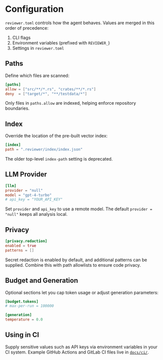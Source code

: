 # Configuration

`reviewer.toml` controls how the agent behaves. Values are merged in this order of precedence:
1. CLI flags
2. Environment variables (prefixed with `REVIEWER_`)
3. Settings in `reviewer.toml`

## Paths
Define which files are scanned:
```toml
[paths]
allow = ["src/**/*.rs", "crates/**/*.rs"]
deny  = ["target/*", "**/testdata/*"]
```
Only files in `paths.allow` are indexed, helping enforce repository boundaries.

## Index

Override the location of the pre-built vector index:

```toml
[index]
path = ".reviewer/index/index.json"
```

The older top-level `index-path` setting is deprecated.

## LLM Provider
```toml
[llm]
provider = "null"
model = "gpt-4-turbo"
# api_key = "YOUR_API_KEY"
```
Set `provider` and `api_key` to use a remote model. The default `provider = "null"` keeps all analysis local.

## Privacy
```toml
[privacy.redaction]
enabled = true
patterns = []
```
Secret redaction is enabled by default, and additional patterns can be supplied. Combine this with path allowlists to ensure code privacy.

## Budget and Generation
Optional sections let you cap token usage or adjust generation parameters:
```toml
[budget.tokens]
# max-per-run = 100000

[generation]
temperature = 0.0
```

## Using in CI
Supply sensitive values such as API keys via environment variables in your CI system. Example GitHub Actions and GitLab CI files live in [`docs/ci/`](ci/).
